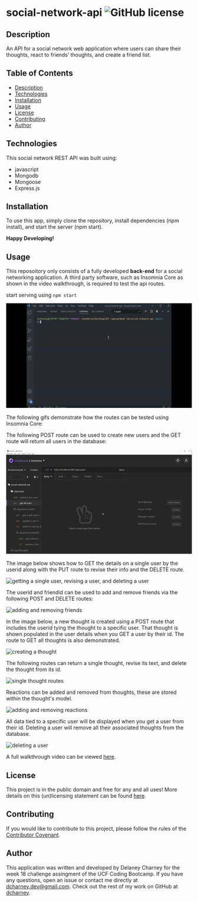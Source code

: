 # social-network-api ![GitHub license](https://img.shields.io/badge/License-Unlicense-blue.svg)
 
## Description

An API for a social network web application where users can share their thoughts, react to friends’ thoughts, and create a friend list.

## Table of Contents
- [Description](#description)
- [Technologies](#technologies)
- [Installation](#installation)
- [Usage](#usage)
- [License](#license)
- [Contributing](#contributing)
- [Author](#author)

## Technologies

This social network REST API was built using:

- javascript
- Mongodb
- Mongoose
- Express.js

## Installation

To use this app, simply clone the repository, install dependencies (npm install), and start the server (npm start).

**Happy Developing!**

## Usage

This reposoitory only consists of a fully developed **back-end** for a social networking application. A third party software, such as Insomnia Core as shown in the video walkthrough, is required to test the api routes. 

start serving using `npm start`

![starting server](media/start-server.gif)

The following gifs demonstrate how the routes can be tested using Insomnia Core:

The following POST route can be used to create new users and the GET route will return all users in the database:

![creating and getting all users](media/create-getall.gif)

The image below shows how to GET the details on a single user by the userid along with the PUT route to revise their info and the DELETE route.

![getting a single user, revising a user, and deleting a user](media/singleuser-update-delete.gif)

The userid and friendid can be used to add and remove friends via the following POST and DELETE routes:

![adding and removing friends](media/add-remove-friends.gif)

In the image below, a new thought is created using a POST route that includes the userid tying the thought to a specific user. That thought is shown populated in the user details when you GET a user by their id. The route to GET all thoughts is also demonstrated.

![creating a thought](media/create-thought.gif)

The following routes can return a single thought, revise its text, and delete the thought from its id.

![single thought routes](media/single-thought-routes.gif)

Reactions can be added and removed from thoughts, these are stored within the thought's model.

![adding and removing reactions](media/reactions.gif)

All data tied to a specific user will be displayed when you get a user from their id. Deleting a user will remove all their associated thoughts from the database.

![deleting a user](media/delete-user.gif)


A full walkthrough video can be viewed [here](https://drive.google.com/file/d/1Zw7dTrUV09jI7NnII_37cGO8XcGC8qQ7/view?usp=sharing).

## License

This project is in the public domain and free for any and all uses! More details on this (un)licensing statement can be found [here](https://unlicense.org/).

## Contributing

If you would like to contribute to this project, please follow the rules of the [Contributor Covenant](https://www.contributor-covenant.org/).

## Author

This application was written and developed by Delaney Charney for the week 18 challenge assingment of the UCF Coding Bootcamp. If you have any questions, open an issue or contact me directly at dcharney.dev@gmail.com. Check out the rest of my work on GitHub at [dcharney](https://github.com/dcharney).